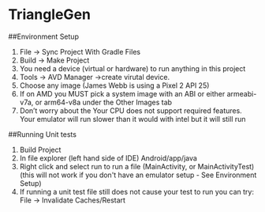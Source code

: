 # TriangleGen

##Environment Setup
1. File -> Sync Project With Gradle Files
2. Build -> Make Project
3. You need a device (virtual or hardware) to run anything in this project
4. Tools -> AVD Manager ->create virutal device.
5. Choose any image (James Webb is using a Pixel 2 API 25)
6. If on AMD you MUST pick a system image with an ABI or either armeabi-v7a, or arm64-v8a under the Other Images tab
7. Don’t worry about the Your CPU does not support required features.  Your emulator will run slower than it would with intel but it will still run

##Running Unit tests
1. Build Project
2. In file explorer (left hand side of IDE) Android/app/java
3. Right click and select run to run a file (MainActivity, or MainActivityTest) (this will not work if you don't have an emulator setup - See Environment Setup)
4. If running a unit test file still does not cause your test to run you can try: File -> Invalidate Caches/Restart
